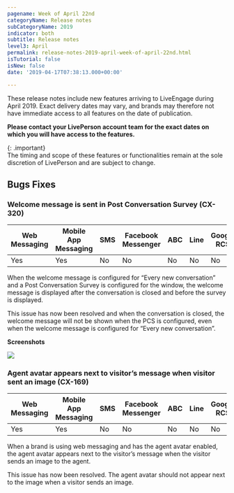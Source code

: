 ```yaml
---
pagename: Week of April 22nd
categoryName: Release notes
subCategoryName: 2019
indicator: both
subtitle: Release notes
level3: April
permalink: release-notes-2019-april-week-of-april-22nd.html
isTutorial: false
isNew: false
date: '2019-04-17T07:38:13.000+00:00'

---
```

These release notes include new features arriving to LiveEngage during April 2019. Exact delivery dates may vary, and brands may therefore not have immediate access to all features on the date of publication.

**Please contact your LivePerson account team for the exact dates on which you will have access to the features.**

{: .important}  
The timing and scope of these features or functionalities remain at the sole discretion of LivePerson and are subject to change.

## Bugs Fixes

### Welcome message is sent in Post Conversation Survey (CX-320)

<div class="tablecontainer">
<table class="releasenotes"> <thead> <tr class="categoryrow"> <th>Web Messaging</th> <th>Mobile App Messaging</th> <th>SMS</th> <th>Facebook Messenger</th> <th>ABC</th> <th>Line</th> <th>Google RCS</th> <th>Google My Business</th> <th>WhatsApp Business</th> <th>CM</th> <th>Chat</th> </tr> </thead> <tbody> <tr> <td>Yes</td> <td>Yes</td> <td>No</td> <td>No</td> <td>No</td> <td>No</td> <td>No</td> <td>No</td> <td>No</td> <td>No</td> <td>No</td> </tr> </tbody> </table>
</div>

When the welcome message is configured for “Every new conversation” and a Post Conversation Survey is configured for the window, the welcome message is displayed after the conversation is closed and before the survey is displayed.

This issue has now been resolved and when the conversation is closed, the welcome message will not be shown when the PCS is configured, even when the welcome message is configured for “Every new conversation”.

**Screenshots**

![](//ce-sr.s3.eu-west-1.amazonaws.com/knowledge/img/Webex2.png)

### Agent avatar appears next to visitor’s message when visitor sent an image (CX-169)

<div class="tablecontainer">
<table class="releasenotes"> <thead> <tr class="categoryrow"> <th>Web Messaging</th> <th>Mobile App Messaging</th> <th>SMS</th> <th>Facebook Messenger</th> <th>ABC</th> <th>Line</th> <th>Google RCS</th> <th>Google My Business</th> <th>WhatsApp Business</th> <th>CM</th> <th>Chat</th> </tr> </thead> <tbody> <tr> <td>Yes</td> <td>Yes</td> <td>No</td> <td>No</td> <td>No</td> <td>No</td> <td>No</td> <td>No</td> <td>No</td> <td>No</td> <td>No</td> </tr> </tbody> </table>
</div>

When a brand is using web messaging and has the agent avatar enabled, the agent avatar appears next to the visitor’s message when the visitor sends an image to the agent.

This issue has now been resolved. The agent avatar should not appear next to the image when a visitor sends an image.